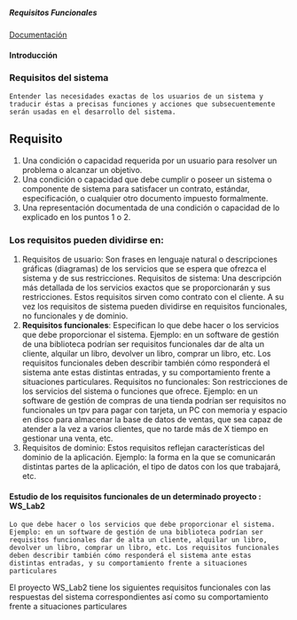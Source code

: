 ##### Requisitos Funcionales
[Documentación](https://es.wikiversity.org/wiki/Ingenier%C3%ADa_de_requisitos_software)

#### Introducción 
### Requisitos del sistema
~~~
Entender las necesidades exactas de los usuarios de un sistema y traducir éstas a precisas funciones y acciones que subsecuentemente serán usadas en el desarrollo del sistema.
~~~
## Requisito
1. Una condición o capacidad requerida por un usuario para resolver un problema o alcanzar un objetivo.
2. Una condición o capacidad que debe cumplir o poseer un sistema o componente de sistema para satisfacer un contrato, estándar, especificación, o cualquier otro documento impuesto formalmente.
3. Una representación documentada de una condición o capacidad de lo explicado en los puntos 1 o 2.

### Los requisitos pueden dividirse en:

1. Requisitos de usuario: Son frases en lenguaje natural o descripciones gráficas (diagramas) de los servicios que se espera que ofrezca el sistema y de sus restricciones.
Requisitos de sistema: Una descripción más detallada de los servicios exactos que se proporcionarán y sus restricciones. Estos requisitos sirven como contrato con el cliente. A su vez los requisitos de sistema pueden dividirse en requisitos funcionales, no funcionales y de dominio.
2. **Requisitos funcionales**: Especifican lo que debe hacer o los servicios que debe proporcionar el sistema. Ejemplo: en un software de gestión de una biblioteca podrían ser requisitos funcionales dar de alta un cliente, alquilar un libro, devolver un libro, comprar un libro, etc. Los requisitos funcionales deben describir también cómo responderá el sistema ante estas distintas entradas, y su comportamiento frente a situaciones particulares.
Requisitos no funcionales: Son restricciones de los servicios del sistema o funciones que ofrece. Ejemplo: en un software de gestión de compras de una tienda podrían ser requisitos no funcionales un tpv para pagar con tarjeta, un PC con memoria y espacio en disco para almacenar la base de datos de ventas, que sea capaz de atender a la vez a varios clientes, que no tarde más de X tiempo en gestionar una venta, etc.
3. Requisitos de dominio: Estos requisitos reflejan características del dominio de la aplicación. Ejemplo: la forma en la que se comunicarán distintas partes de la aplicación, el tipo de datos con los que trabajará, etc.

#### Estudio de los requisitos funcionales de un determinado proyecto : WS_Lab2
~~~
Lo que debe hacer o los servicios que debe proporcionar el sistema. 
Ejemplo: en un software de gestión de una biblioteca podrían ser requisitos funcionales dar de alta un cliente, alquilar un libro, devolver un libro, comprar un libro, etc. Los requisitos funcionales deben describir también cómo responderá el sistema ante estas distintas entradas, y su comportamiento frente a situaciones particulares
~~~
El proyecto WS_Lab2 tiene los siguientes requisitos funcionales con las respuestas del sistema correspondientes así como su comportamiento frente a situaciones particulares
